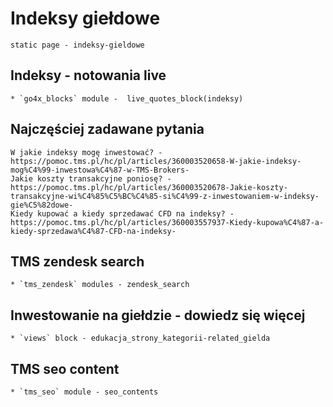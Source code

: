 # Indeksy giełdowe
    static page - indeksy-gieldowe

## Indeksy - notowania live
    * `go4x_blocks` module -  live_quotes_block(indeksy)

## Najczęściej zadawane pytania
    W jakie indeksy mogę inwestować? - https://pomoc.tms.pl/hc/pl/articles/360003520658-W-jakie-indeksy-mog%C4%99-inwestowa%C4%87-w-TMS-Brokers-
    Jakie koszty transakcyjne poniosę? - https://pomoc.tms.pl/hc/pl/articles/360003520678-Jakie-koszty-transakcyjne-wi%C4%85%C5%BC%C4%85-si%C4%99-z-inwestowaniem-w-indeksy-gie%C5%82dowe-
    Kiedy kupować a kiedy sprzedawać CFD na indeksy? - https://pomoc.tms.pl/hc/pl/articles/360003557937-Kiedy-kupowa%C4%87-a-kiedy-sprzedawa%C4%87-CFD-na-indeksy-

## TMS zendesk search
    * `tms_zendesk` modules - zendesk_search

## Inwestowanie na giełdzie - dowiedz się więcej
    * `views` block - edukacja_strony_kategorii-related_gielda

## TMS seo content
    * `tms_seo` module - seo_contents